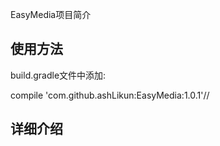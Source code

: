 EasyMedia项目简介

## 使用方法

build.gradle文件中添加:

   compile 'com.github.ashLikun:EasyMedia:1.0.1'//


## 详细介绍
